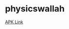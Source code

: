 # physicswallah
<a href = "https://github.com/brijeshivam/physicswallah/blob/main/physicswallah.apk"> APK Link</a>
